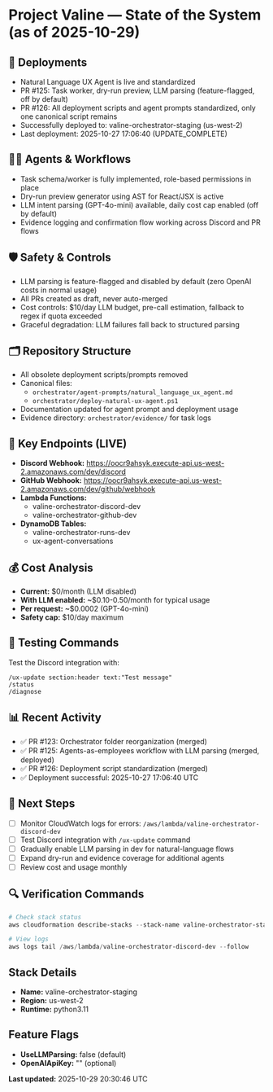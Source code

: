 # Project Valine — State of the System (as of 2025-10-29)

## 🚀 Deployments
- Natural Language UX Agent is live and standardized
- PR #125: Task worker, dry-run preview, LLM parsing (feature-flagged, off by default)
- PR #126: All deployment scripts and agent prompts standardized, only one canonical script remains
- Successfully deployed to: valine-orchestrator-staging (us-west-2)
- Last deployment: 2025-10-27 17:06:40 (UPDATE_COMPLETE)

## 👷‍♂️ Agents & Workflows
- Task schema/worker is fully implemented, role-based permissions in place
- Dry-run preview generator using AST for React/JSX is active
- LLM intent parsing (GPT-4o-mini) available, daily cost cap enabled (off by default)
- Evidence logging and confirmation flow working across Discord and PR flows

## 🛡️ Safety & Controls
- LLM parsing is feature-flagged and disabled by default (zero OpenAI costs in normal usage)
- All PRs created as draft, never auto-merged
- Cost controls: $10/day LLM budget, pre-call estimation, fallback to regex if quota exceeded
- Graceful degradation: LLM failures fall back to structured parsing

## 🗂️ Repository Structure
- All obsolete deployment scripts/prompts removed
- Canonical files:
  - `orchestrator/agent-prompts/natural_language_ux_agent.md`
  - `orchestrator/deploy-natural-ux-agent.ps1`
- Documentation updated for agent prompt and deployment usage
- Evidence directory: `orchestrator/evidence/` for task logs

## 🔗 Key Endpoints (LIVE)
- **Discord Webhook:** https://oocr9ahsyk.execute-api.us-west-2.amazonaws.com/dev/discord
- **GitHub Webhook:** https://oocr9ahsyk.execute-api.us-west-2.amazonaws.com/dev/github/webhook
- **Lambda Functions:** 
  - valine-orchestrator-discord-dev
  - valine-orchestrator-github-dev
- **DynamoDB Tables:**
  - valine-orchestrator-runs-dev
  - ux-agent-conversations

## 💰 Cost Analysis
- **Current:** $0/month (LLM disabled)
- **With LLM enabled:** ~$0.10-0.50/month for typical usage
- **Per request:** ~$0.0002 (GPT-4o-mini)
- **Safety cap:** $10/day maximum

## 🧪 Testing Commands
Test the Discord integration with:
```
/ux-update section:header text:"Test message"
/status
/diagnose
```

## 📊 Recent Activity
- ✅ PR #123: Orchestrator folder reorganization (merged)
- ✅ PR #125: Agents-as-employees workflow with LLM parsing (merged, deployed)
- ✅ PR #126: Deployment script standardization (merged)
- ✅ Deployment successful: 2025-10-27 17:06:40 UTC

## 📝 Next Steps
- [ ] Monitor CloudWatch logs for errors: `/aws/lambda/valine-orchestrator-discord-dev`
- [ ] Test Discord integration with `/ux-update` command
- [ ] Gradually enable LLM parsing in dev for natural-language flows
- [ ] Expand dry-run and evidence coverage for additional agents
- [ ] Review cost and usage monthly

## 🔍 Verification Commands
```powershell
# Check stack status
aws cloudformation describe-stacks --stack-name valine-orchestrator-staging

# View logs
aws logs tail /aws/lambda/valine-orchestrator-discord-dev --follow
```

## Stack Details
- **Name:** valine-orchestrator-staging
- **Region:** us-west-2
- **Runtime:** python3.11

## Feature Flags
- **UseLLMParsing:** false (default)
- **OpenAIApiKey:** "" (optional)

**Last updated:** 2025-10-29 20:30:46 UTC
